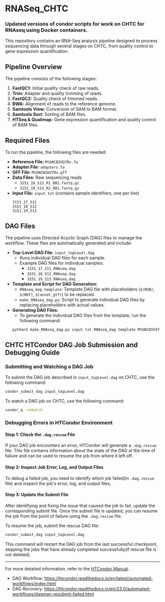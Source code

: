 # RNASeq_CHTC
### Updated versions of condor scripts for work on CHTC for RNAseq using Docker containers. 

This repository contains an RNA-Seq analysis pipeline designed to process sequencing data through several stages on CHTC, from quality control to gene expression quantification.

## Pipeline Overview

The pipeline consists of the following stages:

1. **FastQC1:** Initial quality check of raw reads.
2. **Trim:** Adapter and quality trimming of reads.
3. **FastQC2:** Quality check of trimmed reads.
4. **BWA:** Alignment of reads to the reference genome.
5. **Samtools View:** Conversion of SAM to BAM format.
6. **Samtools Sort:** Sorting of BAM files.
7. **HTSeq & Qualimap:** Gene expression quantification and quality control of BAM files.

## Required Files

To run the pipeline, the following files are needed:

- **Reference File:** `MtbNCBIH37Rv.fa`
- **Adapter File:** `adapters.fa`
- **GFF File:** `MtbNCBIH37Rv.gff`
- **Data Files:** Raw sequencing reads
  - `3151_19_S13_R1_001.fastq.gz`
  - `3151_19_S13_R2_001.fastq.gz`
- **Input File:** `input.txt` (contains sample identifiers, one per line)
    ```plaintext
    3151_17_S11
    3151_18_S12
    3151_19_S13
    ```

## DAG Files

The pipeline uses Directed Acyclic Graph (DAG) files to manage the workflow. These files are automatically generated and include:

- **Top-Level DAG File:** `input_topLevel.dag`
  - Runs individual DAG files for each sample.
  - Example DAG files for individual samples:
    - `3151_17_S11_RNAseq.dag`
    - `3151_18_S12_RNAseq.dag`
    - `3151_19_S13_RNAseq.dag`
- **Template and Script for DAG Generation:**
  - `RNAseq_dag.template`: Template DAG file with placeholders (`$(RUN)`, `$(REF)`, `$(annot_gtf)`) to be replaced.
  - `make_RNAseq_dag.py`: Script to generate individual DAG files by replacing placeholders with actual values.
- **Generating DAG Files:**
  - To generate the individual DAG files from the template, run the following command:
  ```bash
  python3 make_RNAseq_dag.py input.txt RNAseq_dag.template MtbNCBIH37Rv.fa MtbNCBIH37Rv.gtf
  ```

## CHTC HTCondor DAG Job Submission and Debugging Guide

### Submitting and Watching a DAG Job

To submit the DAG job described in `input_topLevel.dag` on CHTC, use the following command:

```sh
condor_submit_dag input_topLevel.dag
```

To watch a DAG job on CHTC, use the following command:

```sh
condor_q -nobatch
```

### Debugging Errors in HTCondor Environment

#### Step 1: Check the `.dag.rescue` File

If your DAG job encounters an error, HTCondor will generate a `.dag.rescue` file. This file contains information about the state of the DAG at the time of failure and can be used to resume the job from where it left off.

#### Step 2: Inspect Job Error, Log, and Output Files

To debug a failed job, you need to identify which job failed(in `.dag.rescue` file) and inspect the job's error, log, and output files. 

#### Step 3: Update the Submit File

After identifying and fixing the issue that caused the job to fail, update the corresponding submit file. Once the submit file is updated, you can resume the job from the point of failure using the `.dag.rescue` file.

To resume the job, submit the rescue DAG file:

```sh
condor_submit_dag input_topLevel.dag
```

This command will restart the DAG job from the last successful checkpoint, skipping the jobs that have already completed successfully(if rescue file is not deleted).


---

For more detailed information, refer to the [HTCondor Manual](https://htcondor.readthedocs.io/en/latest/).
* DAG Workflow: https://htcondor.readthedocs.io/en/latest/automated-workflows/index.html
* DAG Recovery: https://htcondor.readthedocs.io/en/23.0/automated-workflows/dagman-resubmit-failed.html
